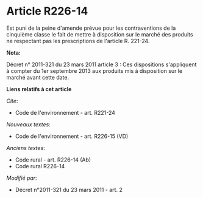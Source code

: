 # Article R226-14

Est puni de la peine d'amende prévue pour les contraventions de la cinquième classe le fait de mettre à disposition sur le
marché des produits ne respectant pas les prescriptions de l'article R. 221-24.

**Nota:**

Décret n° 2011-321 du 23 mars 2011 article 3 : Ces dispositions s'appliquent à compter du 1er septembre 2013 aux produits mis
à disposition sur le marché avant cette date.

**Liens relatifs à cet article**

_Cite_:

  - Code de l'environnement - art. R221-24

_Nouveaux textes_:

  - Code de l'environnement - art. R226-15 (VD)

_Anciens textes_:

  - Code rural - art. R226-14 (Ab)
  - Code rural R226-14

_Modifié par_:

  - Décret n°2011-321 du 23 mars 2011 - art. 2
